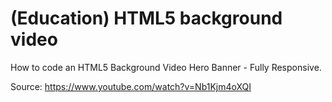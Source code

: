 # (Education) HTML5 background video
How to code an HTML5 Background Video Hero Banner - Fully Responsive.

Source: https://www.youtube.com/watch?v=Nb1Kjm4oXQI
